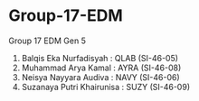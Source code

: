 # Group-17-EDM

Group 17 EDM Gen 5

1. Balqis Eka Nurfadisyah : QLAB (SI-46-05)
2. Muhammad Arya Kamal : AYRA (SI-46-08)
3. Neisya Nayyara Audiva : NAVY (SI-46-06)
4. Suzanaya Putri Khairunisa : SUZY (SI-46-09)
